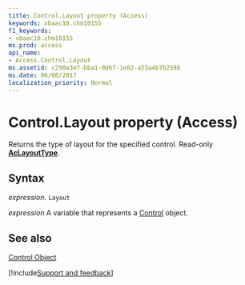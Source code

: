 ```yaml
---
title: Control.Layout property (Access)
keywords: vbaac10.chm10155
f1_keywords:
- vbaac10.chm10155
ms.prod: access
api_name:
- Access.Control.Layout
ms.assetid: c290a3e7-bba1-0d67-1e82-a53a4b7b2588
ms.date: 06/08/2017
localization_priority: Normal
---
```



# Control.Layout property (Access)

Returns the type of layout for the specified control. Read-only  **[AcLayoutType](Access.AcLayoutType.md)**.


## Syntax

_expression_. `Layout`

_expression_ A variable that represents a [Control](Access.Control.md) object.


## See also


[Control Object](Access.Control.md)

[!include[Support and feedback](~/includes/feedback-boilerplate.md)]